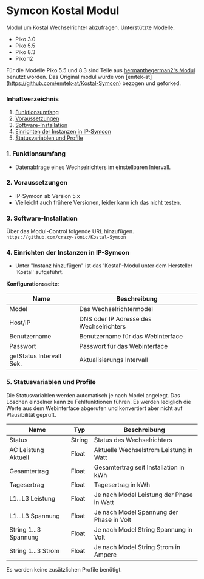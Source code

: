 # Symcon Kostal Modul
Modul um Kostal Wechselrichter abzufragen.
Unterstützte Modelle:
- Piko 3.0
- Piko 5.5
- Piko 8.3
- Piko 12

Für die Modelle Piko 5.5 und 8.3 sind Teile aus [hermanthegerman2's Modul](https://github.com/hermanthegerman2/KostalPiko) benutzt worden.
Das Original modul wurde von [emtek-at] (https://github.com/emtek-at/Kostal-Symcon) bezogen und geforked.


### Inhaltverzeichnis

1. [Funktionsumfang](#1-funktionsumfang)
2. [Voraussetzungen](#2-voraussetzungen)
3. [Software-Installation](#3-software-installation)
4. [Einrichten der Instanzen in IP-Symcon](#4-einrichten-der-instanzen-in-ip-symcon)
5. [Statusvariablen und Profile](#5-statusvariablen-und-profile)

### 1. Funktionsumfang

* Datenabfrage eines Wechselrichters im einstellbaren Intervall.

### 2. Voraussetzungen

- IP-Symcon ab Version 5.x
- Vielleicht auch frühere Versionen, leider kann ich das nicht testen.

### 3. Software-Installation

Über das Modul-Control folgende URL hinzufügen.  
`https://github.com/crazy-sonic/Kostal-Symcon`  


### 4. Einrichten der Instanzen in IP-Symcon

- Unter "Instanz hinzufügen" ist das 'Kostal'-Modul unter dem Hersteller 'Kostal' aufgeführt.

__Konfigurationsseite__:

Name       | Beschreibung
---------- | ---------------------------------
Model           | Das Wechselrichtermodel
Host/IP         | DNS oder IP Adresse des Wechselrichters
Benutzername    | Benutzername für das Webinterface
Passwort        | Passwort für das Webinterface
getStatus Intervall Sek. | Aktualisierungs Intervall



### 5. Statusvariablen und Profile

Die Statusvariablen werden automatisch je nach Model angelegt. Das Löschen einzelner kann zu Fehlfunktionen führen.
Es werden lediglich die Werte aus dem Webinterface abgerufen und konvertiert aber nicht auf Plausibilität geprüft.

Name               | Typ       | Beschreibung
------------------ | --------- | ----------------
Status              | String   | Status des Wechselrichters
AC Leistung Aktuell | Float    | Aktuelle Wechselstrom Leistung in Watt
Gesamtertrag        | Float    | Gesamtertrag seit Installation in kWh
Tagesertrag         | Float    | Tagesertrag in kWh
L1...L3 Leistung    | Float    | Je nach Model Leistung der Phase in Watt
L1...L3 Spannung    | Float    | Je nach Model Spannung der Phase in Volt
String 1...3 Spannung   | Float | Je nach Model String Spannung in Volt
String 1...3 Strom      | Float | Je nach Model String Strom in Ampere

Es werden keine zusätzlichen Profile benötigt.
